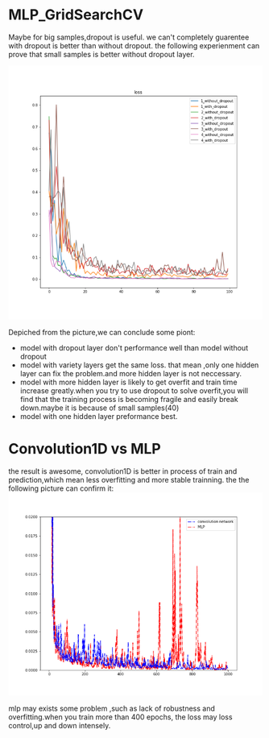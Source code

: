 # MLP_GridSearchCV
Maybe for big samples,dropout is useful.  we can't completely guarentee with dropout is better than without dropout.
the following experienment can prove that small samples is better without dropout layer.

![loss](https://github.com/DreamPurchaseZnz/Picture/blob/master/loss.png)

Depiched from the picture,we can conclude some piont:
* model with dropout layer don't performance well than model without dropout
* model with variety layers get the same loss. that mean ,only one hidden layer can fix the problem.and more hidden layer is not neccessary.
* model with more hidden layer is likely to get overfit and train time increase greatly.when you try to use dropout to solve overfit,you will
find that the training process is becoming fragile and easily break down.maybe it is because of small samples(40)
* model with one hidden layer  preformance best.

# Convolution1D vs MLP
the result is awesome, convolution1D is better in process of train and prediction,which mean less overfitting and more stable trainning.
the the following picture can confirm it:
![cnn](https://github.com/DreamPurchaseZnz/Picture/blob/master/compare_mlp_cnn.png)

mlp may exists some problem ,such as lack of robustness and overfitting.when you train more than 400 epochs, the loss may loss control,up and down intensely.
